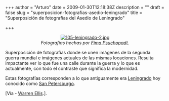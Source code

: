 +++
author = "Arturo"
date = 2009-01-30T12:18:38Z
description = ""
draft = false
slug = "superposicion-fotografias-asedio-leningrado"
title = "Superposición de fotografías del Asedio de Leningrado"

+++

 <p align="center"><a href="http://geek.cl/wp-content/uploads/2009/01/2564781.html"><img src="http://geeksan.com/wp-content/uploads/import/105-leningrado-2.jpg" alt="105-leningrado-2.jpg" /></a><br /><cite>Fotografías hechas por <a href="http://geek.cl/wp-content/uploads/2009/01/2564781.html">Fima Psuchopadt</a>.</cite></p>

<p>Superposición de fotografías donde se unen imágenes de la segunda guerra mundial e imágenes actuales de las mismas locaciones. Resulta impactante ver lo que fue una calle durante la guerra y lo que es actualmente, con todo el contraste que significa la modernidad.</p>

<p>Estas fotografías corresponden a lo que antiguamente era <a href="http://geek.cl/wp-content/uploads/2009/01/Asedio_de_Leningrado">Leningrado</a> hoy conocido como <a href="http://geek.cl/wp-content/uploads/2009/01/San_Petersburgo">San Petersburgo</a>.</p>

<p>[Vía - <a href="http://geek.cl/wp-content/uploads/2009/01/?p=6962">Warren Ellis</a>.].</p>